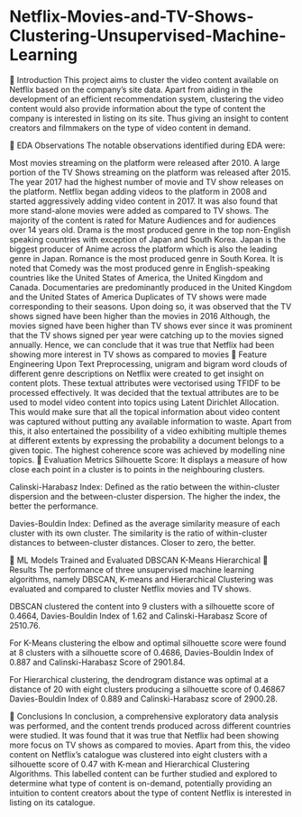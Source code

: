 # Netflix-Movies-and-TV-Shows-Clustering-Unsupervised-Machine-Learning
📖 Introduction
This project aims to cluster the video content available on Netflix based on the company’s site data. Apart from aiding in the development of an efficient recommendation system, clustering the video content would also provide information about the type of content the company is interested in listing on its site. Thus giving an insight to content creators and filmmakers on the type of video content in demand.

📖 EDA Observations
The notable observations identified during EDA were:

Most movies streaming on the platform were released after 2010. A large portion of the TV Shows streaming on the platform was released after 2015. The year 2017 had the highest number of movie and TV show releases on the platform. Netflix began adding videos to the platform in 2008 and started aggressively adding video content in 2017.
It was also found that more stand-alone movies were added as compared to TV shows. The majority of the content is rated for Mature Audiences and for audiences over 14 years old.
Drama is the most produced genre in the top non-English speaking countries with exception of Japan and South Korea. Japan is the biggest producer of Anime across the platform which is also the leading genre in Japan. Romance is the most produced genre in South Korea.
It is noted that Comedy was the most produced genre in English-speaking countries like the United States of America, the United Kingdom and Canada. Documentaries are predominantly produced in the United Kingdom and the United States of America
Duplicates of TV shows were made corresponding to their seasons. Upon doing so, it was observed that the TV shows signed have been higher than the movies in 2016
Although, the movies signed have been higher than TV shows ever since it was prominent that the TV shows signed per year were catching up to the movies signed annually. Hence, we can conclude that it was true that Netflix had been showing more interest in TV shows as compared to movies
📖 Feature Engineering
Upon Text Preprocessing, unigram and bigram word clouds of different genre descriptions on Netflix were created to get insight on content plots.
These textual attributes were vectorised using TFIDF to be processed effectively.
It was decided that the textual attributes are to be used to model video content into topics using Latent Dirichlet Allocation.
This would make sure that all the topical information about video content was captured without putting any available information to waste.
Apart from this, it also entertained the possibility of a video exhibiting multiple themes at different extents by expressing the probability a document belongs to a given topic.
The highest coherence score was achieved by modelling nine topics.
📖 Evaluation Metrics
Silhouette Score: It displays a measure of how close each point in a cluster is to points in the neighbouring clusters.

Calinski-Harabasz Index: Defined as the ratio between the within-cluster dispersion and the between-cluster dispersion. The higher the index, the better the performance.

Davies-Bouldin Index: Defined as the average similarity measure of each cluster with its own cluster. The similarity is the ratio of within-cluster distances to between-cluster distances. Closer to zero, the better.

📖 ML Models Trained and Evaluated
DBSCAN
K-Means
Hierarchical
📖 Results
The performance of three unsupervised machine learning algorithms, namely DBSCAN, K-means and Hierarchical Clustering was evaluated and compared to cluster Netflix movies and TV shows.

DBSCAN clustered the content into 9 clusters with a silhouette score of 0.4664, Davies-Bouldin Index of 1.62 and Calinski-Harabasz Score of 2510.76.

For K-Means clustering the elbow and optimal silhouette score were found at 8 clusters with a silhouette score of 0.4686, Davies-Bouldin Index of 0.887 and Calinski-Harabasz Score of 2901.84.

For Hierarchical clustering, the dendrogram distance was optimal at a distance of 20 with eight clusters producing a silhouette score of 0.46867 Davies-Bouldin Index of 0.889 and Calinski-Harabasz score of 2900.28.

📖 Conclusions
In conclusion, a comprehensive exploratory data analysis was performed, and the content trends produced across different countries were studied.
It was found that it was true that Netflix had been showing more focus on TV shows as compared to movies.
Apart from this, the video content on Netflix’s catalogue was clustered into eight clusters with a silhouette score of 0.47 with K-mean and Hierarchical Clustering Algorithms.
This labelled content can be further studied and explored to determine what type of content is on-demand, potentially providing an intuition to content creators about the type of content Netflix is interested in listing on its catalogue.

